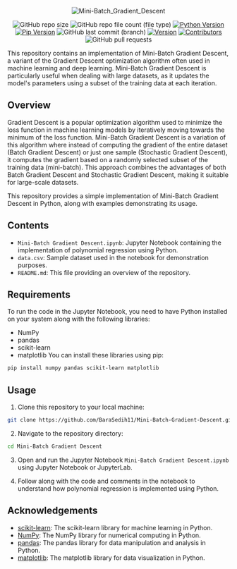<div align=center>
  
  ![Mini-Batch_Gradient_Descent](https://github.com/BaraSedih11/Mini-Batch-Gradient-Descent/assets/98843912/8fa085fe-8cef-44fd-9553-92cb59b631ac)


   ![GitHub repo size](https://img.shields.io/github/repo-size/BaraSedih11/mini-batch-gradient-descent) ![GitHub repo file count (file type)](https://img.shields.io/github/directory-file-count/BaraSedih11/mini-batch-gradient-descent) [![Python Version](https://img.shields.io/badge/python-3.8-blue)](https://www.python.org/downloads/release/python-380/)
[![Pip Version](https://img.shields.io/badge/pip-21.0-orange)](https://pypi.org/project/pip/21.0/)
 ![GitHub last commit (branch)](https://img.shields.io/github/last-commit/BaraSedih11/mini-batch-gradient-descent/main)
[![Version](https://img.shields.io/badge/version-v1.0.0-blue)](https://github.com/BaraSedih/mini-batch-gradient-descent/releases/tag/v1.0.0)
[![Contributors](https://img.shields.io/github/contributors/BaraSedih11/mini-batch-gradient-descent)](https://github.com/BaraSedih11/mini-batch-gradient-descent/graphs/contributors)
![GitHub pull requests](https://img.shields.io/github/issues-pr-raw/BaraSedih11/mini-batch-gradient-descent)
  
</div>

This repository contains an implementation of Mini-Batch Gradient Descent, a variant of the Gradient Descent optimization algorithm often used in machine learning and deep learning. Mini-Batch Gradient Descent is particularly useful when dealing with large datasets, as it updates the model's parameters using a subset of the training data at each iteration.

## Overview

Gradient Descent is a popular optimization algorithm used to minimize the loss function in machine learning models by iteratively moving towards the minimum of the loss function. Mini-Batch Gradient Descent is a variation of this algorithm where instead of computing the gradient of the entire dataset (Batch Gradient Descent) or just one sample (Stochastic Gradient Descent), it computes the gradient based on a randomly selected subset of the training data (mini-batch). This approach combines the advantages of both Batch Gradient Descent and Stochastic Gradient Descent, making it suitable for large-scale datasets.

This repository provides a simple implementation of Mini-Batch Gradient Descent in Python, along with examples demonstrating its usage.

## Contents

- `Mini-Batch Gradient Descent.ipynb`: Jupyter Notebook containing the implementation of polynomial regression using Python.
- `data.csv`: Sample dataset used in the notebook for demonstration purposes.
- `README.md`: This file providing an overview of the repository.


## Requirements
To run the code in the Jupyter Notebook, you need to have Python installed on your system along with the following libraries:

* NumPy
* pandas
* scikit-learn
* matplotlib
You can install these libraries using pip:

```bash
pip install numpy pandas scikit-learn matplotlib
```

## Usage

1. Clone this repository to your local machine:

```bash
git clone https://github.com/BaraSedih11/Mini-Batch-Gradient-Descent.git
```

2. Navigate to the repository directory:

```bash
cd Mini-Batch Gradient Descent
```

3. Open and run the Jupyter Notebook `Mini-Batch Gradient Descent.ipynb` using Jupyter Notebook or JupyterLab.

4. Follow along with the code and comments in the notebook to understand how polynomial regression is implemented using Python.


## Acknowledgements

- [scikit-learn](https://scikit-learn.org/): The scikit-learn library for machine learning in Python.
- [NumPy](https://numpy.org/): The NumPy library for numerical computing in Python.
- [pandas](https://pandas.pydata.org/): The pandas library for data manipulation and analysis in Python.
- [matplotlib](https://matplotlib.org/): The matplotlib library for data visualization in Python.

